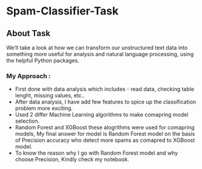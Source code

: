 # **Spam-Classifier-Task**

## **About Task**
We’ll take a look at how we can transform our unstructured text data into something more useful for analysis and natural language processing, using the helpful Python packages.

### **My Approach :**
* First done with data analysis which includes - read data, checking table lenght, missing values, etc..
*  After data analysis, I have add few features to spice up the classification problem more exciting.
*  Used 2 differ Machine Learning algorithms to make comapring model selection.
*  Random Forest and XGBoost these alogrithms were used for comapring models, My final answer for model is Random Forest model on the basis of Precision accuracy who detect more spams as comapred to XGBoost model.
* To know the reason why I go with Random Forest model and why choose Precision, Kindly check my notebook.
